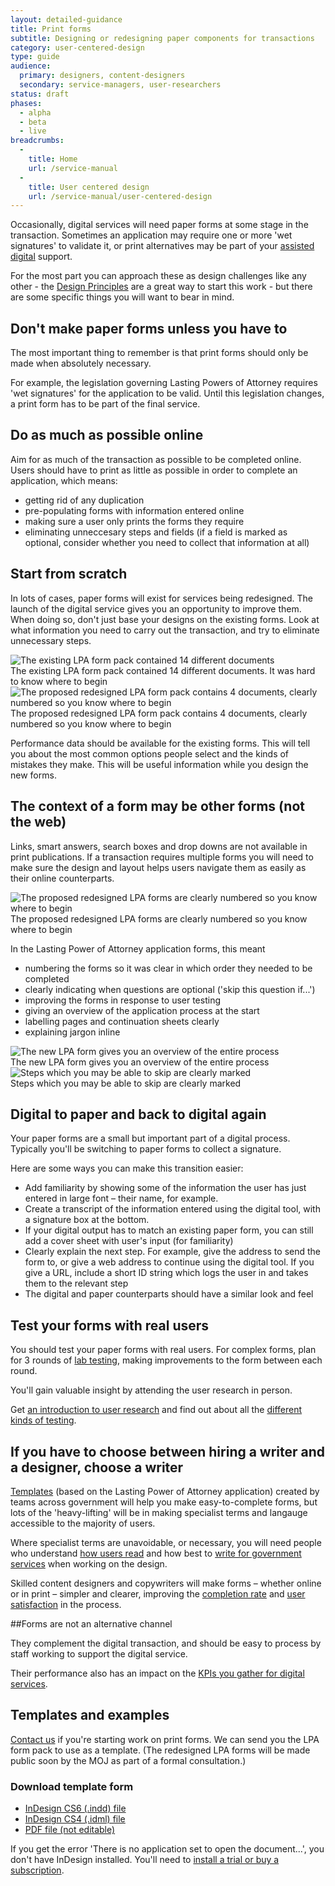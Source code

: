 ```yaml
---
layout: detailed-guidance
title: Print forms
subtitle: Designing or redesigning paper components for transactions
category: user-centered-design
type: guide
audience:
  primary: designers, content-designers
  secondary: service-managers, user-researchers
status: draft
phases:
  - alpha
  - beta
  - live
breadcrumbs:
  -
    title: Home
    url: /service-manual
  -
    title: User centered design
    url: /service-manual/user-centered-design
---
```


Occasionally, digital services will need paper forms at some stage in the transaction. Sometimes an application may require one or more 'wet signatures' to validate it, or print alternatives may be part of your [assisted digital](/service-manual/assisted-digital) support.

For the most part you can approach these as design challenges like any other - the [Design Principles](/designprinciples.html) are a great way to start this work - but there are some specific things you will want to bear in mind.

## Don't make paper forms unless you have to
The most important thing to remember is that print forms should only be made when absolutely necessary.

For example, the legislation governing Lasting Powers of Attorney requires 'wet signatures' for the application to be valid. Until this legislation changes, a print form has to be part of the final service.

## Do as much as possible online
Aim for as much of the transaction as possible to be completed online. Users should have to print as little as possible in order to complete an application, which means:

* getting rid of any duplication
* pre-populating forms with information entered online
* making sure a user only prints the forms they require
* eliminating unneccesary steps and fields (if a field is marked as optional, consider whether you need to collect that information at all)

## Start from scratch
In lots of cases, paper forms will exist for services being redesigned. The launch of the digital service gives you an opportunity to improve them. When doing so, don't just base your designs on the existing forms. Look at what information you need to carry out the transaction, and try to eliminate unnecessary steps.

<img src="/service-manual/assets/images/print-forms/before.png" alt="The existing LPA form pack contained 14 different documents" />

<figcaption>The existing LPA form pack contained 14 different documents. It was hard to know where to begin</figcaption>

<img src="/service-manual/assets/images/print-forms/after.png" alt="The proposed redesigned LPA form pack contains 4 documents, clearly numbered so you know where to begin" />

<figcaption>The proposed redesigned LPA form pack contains 4 documents, clearly numbered so you know where to begin</figcaption>

Performance data should be available for the existing forms. This will tell you about the most common options people select and the kinds of mistakes they make. This will be useful information while you design the new forms.

## The context of a form may be other forms (not the web)
Links, smart answers, search boxes and drop downs are not available in print publications. If a transaction requires multiple forms you will need to make sure the design and layout helps users navigate them as easily as their online counterparts.

<img src="/service-manual/assets/images/print-forms/numbering.png" alt="The proposed redesigned LPA forms are clearly numbered so you know where to begin" />

<figcaption>The proposed redesigned LPA forms are clearly numbered so you know where to begin</figcaption>

In the Lasting Power of Attorney application forms, this meant

* numbering the forms so it was clear in which order they needed to be completed
* clearly indicating when questions are optional ('skip this question if...')
* improving the forms in response to user testing
* giving an overview of the application process at the start
* labelling pages and continuation sheets clearly
* explaining jargon inline

<img src="/service-manual/assets/images/print-forms/process.png" alt="The new LPA form gives you an overview of the entire process" />

<figcaption>The new LPA form gives you an overview of the entire process</figcaption>

<img src="/service-manual/assets/images/print-forms/skip.png" alt="Steps which you may be able to skip are clearly marked" />

<figcaption>Steps which you may be able to skip are clearly marked</figcaption>

## Digital to paper and back to digital again

Your paper forms are a small but important part of a digital process. Typically you'll be switching to paper forms to collect a signature.

Here are some ways you can make this transition easier:

* Add familiarity by showing some of the information the user has just entered in large font – their name, for example.
* Create a transcript of the information entered using the digital tool, with a signature box at the bottom.
* If your digital output has to match an existing paper form, you can still add a cover sheet with user's input (for familiarity)
* Clearly explain the next step. For example, give the address to send the form to, or give a web address to continue using the digital tool. If you give a URL, include a short ID string which logs the user in and takes them to the relevant step
* The digital and paper counterparts should have a similar look and feel

## Test your forms with real users

You should test your paper forms with real users. For complex forms, plan for 3 rounds of [lab testing](/service-manual/user-centered-design/user-research/lab-based-user-testing.html), making improvements to the form between each round.

You'll gain valuable insight by attending the user research in person.

Get [an introduction to user research](/service-manual/user-centered-design/introduction-to-user-research.html) and find out about all the [different kinds of testing](/service-manual/user-researchers).

## If you have to choose between hiring a writer and a designer, choose a writer

[Templates](#templates-and-examples) (based on the Lasting Power of Attorney application) created by teams across government will help you make easy-to-complete forms, but lots of the 'heavy-lifting' will be in making specialist terms and langauge accessible to the majority of users.

Where specialist terms are unavoidable, or necessary, you will need people who understand [how users read](/service-manual/user-centered-design/how-users-read.html) and how best to [write for government services](/service-manual/user-centered-design/writing-government-services.html) when working on the design.

Skilled content designers and copywriters will make forms – whether online or in print – simpler and clearer, improving the [completion rate](/service-manual/measurement/completion-rate.html) and [user satisfaction](/service-manual/measurement/user-satisfaction.html) in the process.

##Forms are not an alternative channel

They complement the digital transaction, and should be easy to process by staff working to support the digital service.

Their performance also has an impact on the [KPIs you gather for digital services](/service-manual/measurement).

## Templates and examples

[Contact us](/feedback/contact) if you're starting work on print forms.
We can send you the LPA form pack to use as a template. (The redesigned LPA forms will be made public soon by the MOJ as part of a formal consultation.)

### Download template form

* [InDesign CS6 (.indd) file](/service-manual/assets/documents/print-forms/template-form.indd)
* [InDesign CS4 (.idml) file](/service-manual/assets/documents/print-forms/template-form.idml)
* [PDF file (not editable)](/service-manual/assets/documents/print-forms/template-form.pdf)

If you get the error 'There is no application set to open the document...', you don't have InDesign installed. You'll need to [install a trial or buy a subscription](http://www.adobe.com/uk/products/indesign.html).
